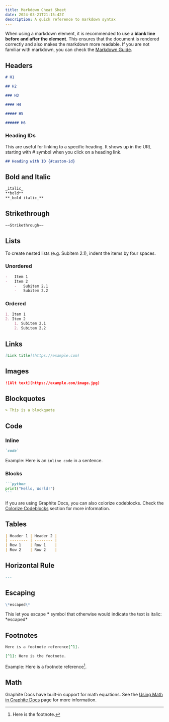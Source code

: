 ```yaml
---
title: Markdown Cheat Sheet
date: 2024-03-21T21:15:42Z
description: A quick reference to markdown syntax
---
```


When using a markdown element, it is recommended to use a **blank line before and after the element**. This ensures that the document is rendered correctly and also makes the markdown more readable. If you are not familiar with markdown, you can check the [Markdown Guide](https://www.markdownguide.org/).

## Headers

```markdown
# H1

## H2

### H3

#### H4

##### H5

###### H6
```

### Heading IDs

This are useful for linking to a specific heading. It shows up in the URL starting with _#_ symbol when you click on a heading link.

```markdown
## Heading with ID {#custom-id}
```

## Bold and Italic

```markdown
_italic_
**bold**
**_bold italic_**
```

## Strikethrough

```markdown
~~Strikethrough~~
```

## Lists

To create nested lists (e.g. Subitem 2.1), indent the items by four spaces.

### Unordered

```markdown
-   Item 1
-   Item 2
    -   Subitem 2.1
    -   Subitem 2.2
```

### Ordered

```markdown
1. Item 1
2. Item 2
    1. Subitem 2.1
    2. Subitem 2.2
```

## Links

```markdown
[Link title](https://example.com)
```

## Images

```markdown
![Alt text](https://example.com/image.jpg)
```

## Blockquotes

```markdown
> This is a blockquote
```

## Code

### Inline

```markdown
`code`
```

Example: Here is an `inline code` in a sentence.

### Blocks

````markdown
```python
print("Hello, World!")
```
````

If you are using Graphite Docs, you can also colorize codeblocks. Check the [Colorize Codeblocks](/2_Writing__your__First__Doc.html#colorize-codeblocks) section for more information.

## Tables

```markdown
| Header 1 | Header 2 |
| -------- | -------- |
| Row 1    | Row 1    |
| Row 2    | Row 2    |
```

## Horizontal Rule

```markdown
---
```

## Escaping

```markdown
\*escaped\*
```

This let you escape **\*** symbol that otherwise would indicate the text is italic: \*escaped\*

## Footnotes

```markdown
Here is a footnote reference[^1].

[^1]: Here is the footnote.
```

Example: Here is a footnote reference[^1].

[^1]: Here is the footnote.

## Math

Graphite Docs have built-in support for math equations. See the [Using Math in Graphite Docs](/4_Markdown___4_Using__Math__in__Graphite) page for more information.
